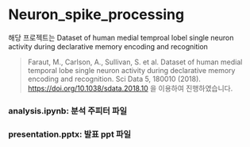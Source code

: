 # Neuron_spike_processing

해당 프로젝트는 Dataset of human medial temproal lobel single neuron activity during declarative memory encoding and recognition
> Faraut, M., Carlson, A., Sullivan, S. et al. Dataset of human medial temporal lobe single neuron activity during declarative memory encoding and recognition. Sci Data 5, 180010 (2018). https://doi.org/10.1038/sdata.2018.10
을 이용하여 진행하였습니다.

### analysis.ipynb: 분석 주피터 파일
### presentation.pptx: 발표 ppt 파일

